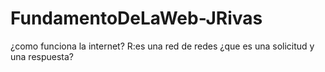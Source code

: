 # FundamentoDeLaWeb-JRivas
¿como funciona la internet?
R:es una red de redes 
¿que es una solicitud y una respuesta?